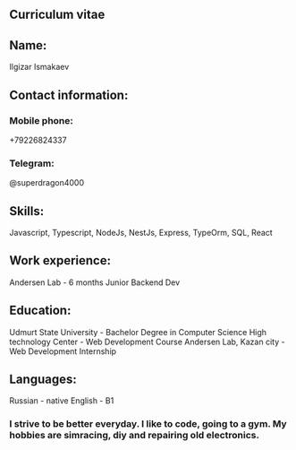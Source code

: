 ## Curriculum vitae

## Name:
Ilgizar Ismakaev

## Contact information:
### Mobile phone: 
+79226824337
### Telegram: 
@superdragon4000

## Skills: 
Javascript, Typescript, NodeJs, NestJs, Express, TypeOrm, SQL, React

## Work experience:
Andersen Lab - 6 months Junior Backend Dev

## Education:
Udmurt State University - Bachelor Degree in Computer Science
High technology Center - Web Development Course
Andersen Lab, Kazan city - Web Development Internship

## Languages:
Russian - native
English - B1 

### I strive to be better everyday. I like to code, going to a gym. My hobbies are simracing, diy and repairing old electronics.
